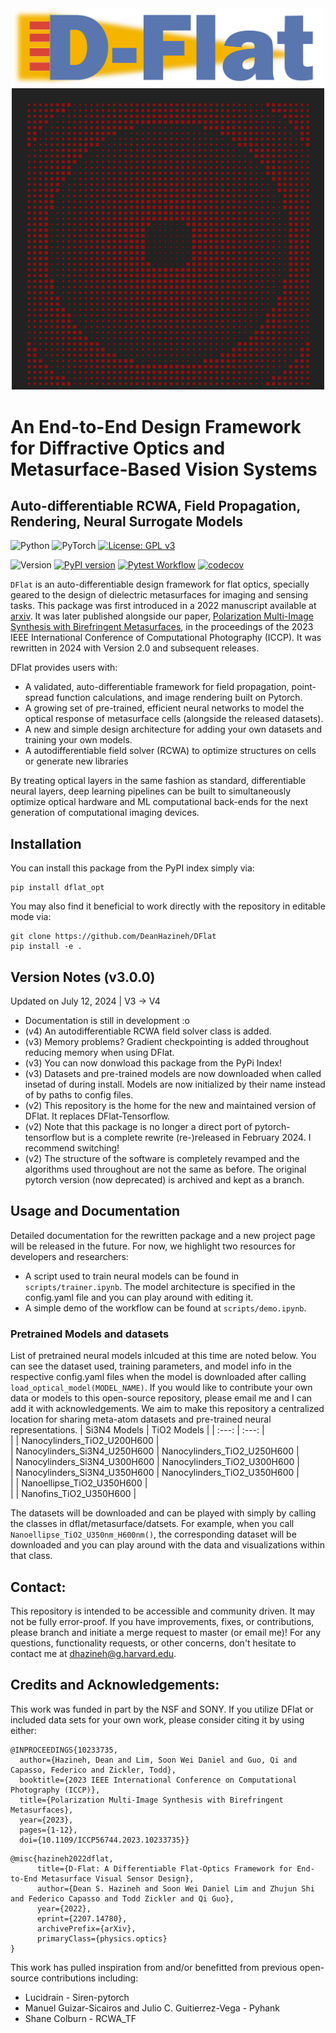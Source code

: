 <div align="center">
  <img src=/docs/DFlat_Long.png alt="Dflat" width="500"/>
</div>
<div align="center">
  <img src=/docs/autoGDS_metalens.png alt="Dflat" width="500"/>
</div>

# An End-to-End Design Framework for Diffractive Optics and Metasurface-Based Vision Systems
## Auto-differentiable RCWA, Field Propagation, Rendering, Neural Surrogate Models

![Python](https://img.shields.io/badge/python-3670A0?style=for-the-badge&logo=python&logoColor=ffdd54)
![PyTorch](https://img.shields.io/badge/PyTorch-%23EE4C2C.svg?style=for-the-badge&logo=PyTorch&logoColor=white)
[![License: GPL v3](https://img.shields.io/badge/License-GPLv3-blue.svg)](https://www.gnu.org/licenses/gpl-3.0)

![Version](https://img.shields.io/badge/version-4.0.0-blue)
[![PyPI version](https://badge.fury.io/py/dflat-opt.svg)](https://badge.fury.io/py/dflat-opt)
[![Pytest Workflow](https://github.com/DeanHazineh/DFlat-pytorch/actions/workflows/pytest.yml/badge.svg?branch=main)](https://github.com/DeanHazineh/DFlat-pytorch/actions/workflows/pytest.yml)
[![codecov](https://codecov.io/gh/DeanHazineh/DFlat/graph/badge.svg?token=3J0LPUJ1OX)](https://codecov.io/gh/DeanHazineh/DFlat)

`DFlat` is an auto-differentiable design framework for flat optics, specially geared to the design of dielectric metasurfaces for imaging and sensing tasks. This package was first introduced in a 2022 manuscript available at <a href="https://arxiv.org/abs/2207.14780" target="_blank">arxiv</a>. It was later published alongside our paper, <a href="https://deanhazineh.github.io/publications/Multi_Image_Synthesis/MIS_Home.html" target="_blank"> Polarization Multi-Image Synthesis with Birefringent Metasurfaces</a>, in the proceedings of the 2023 IEEE International Conference of Computational Photography (ICCP). It was rewritten in 2024 with Version 2.0 and subsequent releases.

DFlat provides users with:

- A validated, auto-differentiable framework for field propagation, point-spread function calculations, and image rendering built on Pytorch.
- A growing set of pre-trained, efficient neural networks to model the optical response of metasurface cells (alongside the released datasets).
- A new and simple design architecture for adding your own datasets and training your own models.
- A autodifferentiable field solver (RCWA) to optimize structures on cells or generate new libraries

By treating optical layers in the same fashion as standard, differentiable neural layers, deep learning pipelines can be built to simultaneously optimize optical hardware and ML computational back-ends for the next generation of computational imaging devices.


## Installation 

You can install this package from the PyPI index simply via: 
```
pip install dflat_opt
```
You  may also find it beneficial to work directly with the repository in editable mode via:
```
git clone https://github.com/DeanHazineh/DFlat
pip install -e .
```

## Version Notes (v3.0.0)

Updated on July 12, 2024 | V3 -> V4
- Documentation is still in development :o
- (v4) An autodifferentiable RCWA field solver class is added. 
- (v3) Memory problems? Gradient checkpointing is added throughout reducing memory when using DFlat.
- (v3) You can now donwload this package from the PyPi Index!
- (v3) Datasets and pre-trained models are now downloaded when called insetad of during install. Models are now initialized by their name instead of by paths to config files.
- (v2) This repository is the home for the new and maintained version of DFlat. It replaces DFlat-Tensorflow.
- (v2) Note that this package is no longer a direct port of pytorch-tensorflow but is a complete rewrite (re-)released in February 2024. I recommend switching!
- (v2) The structure of the software is completely revamped and the algorithms used throughout are not the same as before. The original pytorch version (now deprecated) is archived and kept as a branch.

## Usage and Documentation

Detailed documentation for the rewritten package and a new project page will be released in the future. For now, we highlight two resources for developers and researchers:
- A script used to train neural models can be found in `scripts/trainer.ipynb`. The model architecture is specified in the config.yaml file and you can play around with editing it. 
- A simple demo of the workflow can be found at `scripts/demo.ipynb`.

### Pretrained Models and datasets

List of pretrained neural models inlcuded at this time are noted below. You can see the dataset used, training parameters, and model info in the respective config.yaml files when the model is downloaded after calling `load_optical_model(MODEL_NAME)`.
If you would like to contribute your own data or models to this open-source repository, please email me and I can add it with acknowledgements. We aim to make this repository a centralized location for sharing meta-atom datasets and pre-trained neural representations. 
| Si3N4 Models | TiO2 Models |
| :---: | :---: |  
| | Nanocylinders_TiO2_U200H600 |  
| Nanocylinders_Si3N4_U250H600 | Nanocylinders_TiO2_U250H600 |  
| Nanocylinders_Si3N4_U300H600 | Nanocylinders_TiO2_U300H600 |  
| Nanocylinders_Si3N4_U350H600 | Nanocylinders_TiO2_U350H600 |  
| | Nanoellipse_TiO2_U350H600 |  
| | Nanofins_TiO2_U350H600 |

The datasets will be downloaded and can be played with simply by calling the classes in dflat/metasurface/datsets. For example, when you call `Nanoellipse_TiO2_U350nm_H600nm()`, the corresponding dataset will be downloaded and you can play around with the data and visualizations within that class.

## Contact:

This repository is intended to be accessible and community driven. It may not be fully error-proof.
If you have improvements, fixes, or contributions, please branch and initiate a merge request to master (or email me)!
For any questions, functionality requests, or other concerns, don't hesitate to contact me at dhazineh@g.harvard.edu.

## Credits and Acknowledgements:
This work was funded in part by the NSF and SONY.
If you utilize DFlat or included data sets for your own work, please consider citing it by using either:

```
@INPROCEEDINGS{10233735,
  author={Hazineh, Dean and Lim, Soon Wei Daniel and Guo, Qi and Capasso, Federico and Zickler, Todd},
  booktitle={2023 IEEE International Conference on Computational Photography (ICCP)},
  title={Polarization Multi-Image Synthesis with Birefringent Metasurfaces},
  year={2023},
  pages={1-12},
  doi={10.1109/ICCP56744.2023.10233735}}
```

```
@misc{hazineh2022dflat,
      title={D-Flat: A Differentiable Flat-Optics Framework for End-to-End Metasurface Visual Sensor Design},
      author={Dean S. Hazineh and Soon Wei Daniel Lim and Zhujun Shi and Federico Capasso and Todd Zickler and Qi Guo},
      year={2022},
      eprint={2207.14780},
      archivePrefix={arXiv},
      primaryClass={physics.optics}
}
```

This work has pulled inspiration from and/or benefitted from previous open-source contributions including:
- Lucidrain - Siren-pytorch
- Manuel Guizar-Sicairos and Julio C. Guitierrez-Vega - Pyhank
- Shane Colburn - RCWA_TF

